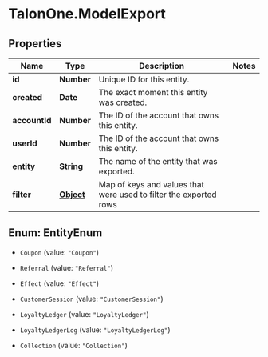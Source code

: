 # TalonOne.ModelExport

## Properties

Name | Type | Description | Notes
------------ | ------------- | ------------- | -------------
**id** | **Number** | Unique ID for this entity. | 
**created** | **Date** | The exact moment this entity was created. | 
**accountId** | **Number** | The ID of the account that owns this entity. | 
**userId** | **Number** | The ID of the account that owns this entity. | 
**entity** | **String** | The name of the entity that was exported. | 
**filter** | [**Object**](.md) | Map of keys and values that were used to filter the exported rows | 



## Enum: EntityEnum


* `Coupon` (value: `"Coupon"`)

* `Referral` (value: `"Referral"`)

* `Effect` (value: `"Effect"`)

* `CustomerSession` (value: `"CustomerSession"`)

* `LoyaltyLedger` (value: `"LoyaltyLedger"`)

* `LoyaltyLedgerLog` (value: `"LoyaltyLedgerLog"`)

* `Collection` (value: `"Collection"`)





